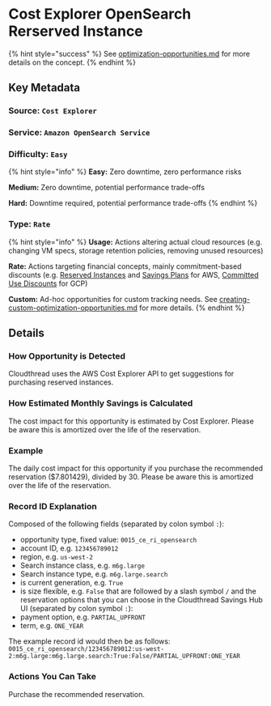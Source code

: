 # Cost Explorer OpenSearch Rerserved Instance

{% hint style="success" %}
See [optimization-opportunities.md](../fundamentals/cost-savings/key-concepts/optimization-opportunities.md "mention") for more details on the concept.
{% endhint %}

## Key Metadata

### Source: `Cost Explorer`

### Service: `Amazon OpenSearch Service`

### Difficulty: `Easy`

{% hint style="info" %}
**Easy:** Zero downtime, zero performance risks

**Medium:** Zero downtime, potential performance trade-offs

**Hard:** Downtime required, potential performance trade-offs
{% endhint %}

### Type: `Rate`

{% hint style="info" %}
**Usage:** Actions altering actual cloud resources (e.g. changing VM specs, storage retention policies, removing unused resources)

**Rate:** Actions targeting financial concepts, mainly commitment-based discounts (e.g. [Reserved Instances](https://aws.amazon.com/ec2/pricing/reserved-instances/) and [Savings Plans](https://aws.amazon.com/savingsplans/) for AWS, [Committed Use Discounts](https://cloud.google.com/compute/docs/instances/signing-up-committed-use-discounts) for GCP)

**Custom:** Ad-hoc opportunities for custom tracking needs. See [creating-custom-optimization-opportunities.md](../guides/optimizing-cloud-costs/creating-custom-optimization-opportunities.md "mention") for more details.
{% endhint %}

## Details

### How Opportunity is Detected

Cloudthread uses the AWS Cost Explorer API to get suggestions for purchasing reserved instances.

### How Estimated Monthly Savings is Calculated

The cost impact for this opportunity is estimated by Cost Explorer. Please be aware this is amortized over the life of the reservation.

### Example

The daily cost impact for this opportunity if you purchase the recommended reservation ($7.801429), divided by 30. Please be aware this is amortized over the life of the reservation.

### Record ID Explanation

Composed of the following fields (separated by colon symbol `:`):
 - opportunity type, fixed value: `0015_ce_ri_opensearch`
 - account ID, e.g. `123456789012`
 - region, e.g. `us-west-2`
 - Search instance class, e.g. `m6g.large`
 - Search instance type, e.g. `m6g.large.search`
 - is current generation, e.g. `True`
 - is size flexible, e.g. `False`
that are followed by a slash symbol `/` and the reservation options that you can choose in the Cloudthread Savings Hub UI (separated by colon symbol `:`):
 - payment option, e.g. `PARTIAL_UPFRONT`
 - term, e.g. `ONE_YEAR`

The example record id would then be as follows:
`0015_ce_ri_opensearch/123456789012:us-west-2:m6g.large:m6g.large.search:True:False/PARTIAL_UPFRONT:ONE_YEAR`

### Actions You Can Take

Purchase the recommended reservation.
